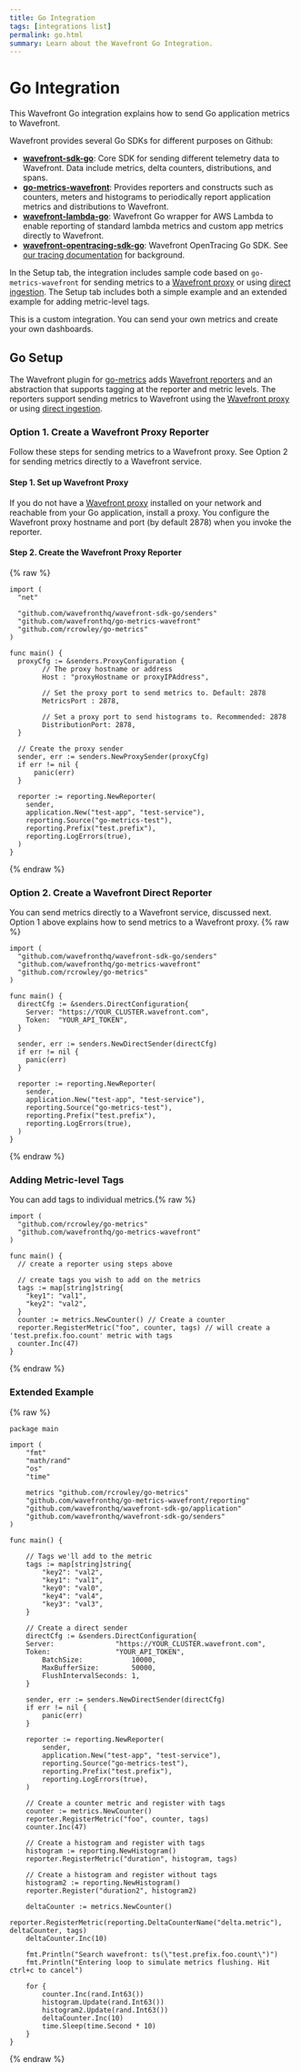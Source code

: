 ```yaml
---
title: Go Integration
tags: [integrations list]
permalink: go.html
summary: Learn about the Wavefront Go Integration.
---
```

# Go Integration

This Wavefront Go integration explains how to send Go application metrics to Wavefront.

Wavefront provides several Go SDKs for different purposes on Github:

- **[wavefront-sdk-go](https://github.com/wavefrontHQ/wavefront-sdk-go)**: Core SDK for sending different telemetry data to Wavefront. Data include metrics, delta counters, distributions, and spans.
- **[go-metrics-wavefront](https://github.com/wavefrontHQ/go-metrics-wavefront)**: Provides reporters and constructs such as counters, meters and histograms to periodically report application metrics and distributions to Wavefront.
- **[wavefront-lambda-go](https://github.com/wavefrontHQ/wavefront-lambda-go)**: Wavefront Go wrapper for AWS Lambda to enable reporting of standard lambda metrics and custom app metrics directly to Wavefront.
- **[wavefront-opentracing-sdk-go](https://github.com/wavefrontHQ/wavefront-opentracing-sdk-go)**: Wavefront OpenTracing Go SDK. See [our tracing documentation](https://docs.wavefront.com/tracing_basics.html) for background.

In the Setup tab, the integration includes sample code based on `go-metrics-wavefront` for sending metrics to a [Wavefront proxy](https://docs.wavefront.com/proxies.html) or using [direct ingestion](https://docs.wavefront.com/direct_ingestion.html). The Setup tab includes both a simple example and an extended example for adding metric-level tags.

This is a custom integration. You can send your own metrics and create your own dashboards.

## Go Setup

The Wavefront plugin for [go-metrics](https://github.com/rcrowley/go-metrics) adds [Wavefront reporters](https://github.com/wavefronthq/go-metrics-wavefront) and an abstraction that supports tagging at the reporter and metric levels.
The reporters support sending metrics to Wavefront using the [Wavefront proxy](https://docs.wavefront.com/proxies.html) or using [direct ingestion](https://docs.wavefront.com/direct_ingestion.html).


### Option 1. Create a Wavefront Proxy Reporter

Follow these steps for sending metrics to a Wavefront proxy. See Option 2 for sending metrics directly to a Wavefront service.



#### Step 1. Set up Wavefront Proxy

If you do not have a [Wavefront proxy](https://docs.wavefront.com/proxies.html) installed on your network and reachable from your Go application, install a proxy. You configure the Wavefront proxy hostname and port (by default 2878) when you invoke the reporter.

#### Step 2. Create the Wavefront Proxy Reporter
{% raw %}
```
import (
  "net"

  "github.com/wavefronthq/wavefront-sdk-go/senders"
  "github.com/wavefronthq/go-metrics-wavefront"
  "github.com/rcrowley/go-metrics"
)

func main() {
  proxyCfg := &senders.ProxyConfiguration {
        // The proxy hostname or address
        Host : "proxyHostname or proxyIPAddress",

        // Set the proxy port to send metrics to. Default: 2878
        MetricsPort : 2878,

        // Set a proxy port to send histograms to. Recommended: 2878
        DistributionPort: 2878,
  }

  // Create the proxy sender
  sender, err := senders.NewProxySender(proxyCfg)
  if err != nil {
      panic(err)
  }

  reporter := reporting.NewReporter(
    sender,
    application.New("test-app", "test-service"),
    reporting.Source("go-metrics-test"),
    reporting.Prefix("test.prefix"),
    reporting.LogErrors(true),
  )
}
```
{% endraw %}

### Option 2. Create a Wavefront Direct Reporter

You can send metrics directly to a Wavefront service, discussed next. Option 1 above explains how to send metrics to a Wavefront proxy.
{% raw %}
```
import (
  "github.com/wavefronthq/wavefront-sdk-go/senders"
  "github.com/wavefronthq/go-metrics-wavefront"
  "github.com/rcrowley/go-metrics"
)

func main() {
  directCfg := &senders.DirectConfiguration{
    Server: "https://YOUR_CLUSTER.wavefront.com",
    Token:  "YOUR_API_TOKEN",
  }

  sender, err := senders.NewDirectSender(directCfg)
  if err != nil {
    panic(err)
  }

  reporter := reporting.NewReporter(
    sender,
    application.New("test-app", "test-service"),
    reporting.Source("go-metrics-test"),
    reporting.Prefix("test.prefix"),
    reporting.LogErrors(true),
  )
}
```
{% endraw %}

### Adding Metric-level Tags

You can add tags to individual metrics.{% raw %}
```
import (
  "github.com/rcrowley/go-metrics"
  "github.com/wavefronthq/go-metrics-wavefront"
)

func main() {
  // create a reporter using steps above

  // create tags you wish to add on the metrics
  tags := map[string]string{
    "key1": "val1",
    "key2": "val2",
  }
  counter := metrics.NewCounter() // Create a counter
  reporter.RegisterMetric("foo", counter, tags) // will create a 'test.prefix.foo.count' metric with tags
  counter.Inc(47)
}
```
{% endraw %}

### Extended Example
{% raw %}
```
package main

import (
	"fmt"
	"math/rand"
	"os"
	"time"

	metrics "github.com/rcrowley/go-metrics"
	"github.com/wavefronthq/go-metrics-wavefront/reporting"
	"github.com/wavefronthq/wavefront-sdk-go/application"
	"github.com/wavefronthq/wavefront-sdk-go/senders"
)

func main() {

	// Tags we'll add to the metric
	tags := map[string]string{
		"key2": "val2",
		"key1": "val1",
		"key0": "val0",
		"key4": "val4",
		"key3": "val3",
	}

	// Create a direct sender
	directCfg := &senders.DirectConfiguration{
    Server:               "https://YOUR_CLUSTER.wavefront.com",
    Token:                "YOUR_API_TOKEN",
		BatchSize:            10000,
		MaxBufferSize:        50000,
		FlushIntervalSeconds: 1,
	}

	sender, err := senders.NewDirectSender(directCfg)
	if err != nil {
		panic(err)
	}

	reporter := reporting.NewReporter(
		sender,
		application.New("test-app", "test-service"),
		reporting.Source("go-metrics-test"),
		reporting.Prefix("test.prefix"),
		reporting.LogErrors(true),
	)

	// Create a counter metric and register with tags
	counter := metrics.NewCounter()                
	reporter.RegisterMetric("foo", counter, tags)
	counter.Inc(47)

	// Create a histogram and register with tags
	histogram := reporting.NewHistogram()
	reporter.RegisterMetric("duration", histogram, tags)

	// Create a histogram and register without tags
	histogram2 := reporting.NewHistogram()
	reporter.Register("duration2", histogram2)

	deltaCounter := metrics.NewCounter()
	reporter.RegisterMetric(reporting.DeltaCounterName("delta.metric"), deltaCounter, tags)
	deltaCounter.Inc(10)

	fmt.Println("Search wavefront: ts(\"test.prefix.foo.count\")")
	fmt.Println("Entering loop to simulate metrics flushing. Hit ctrl+c to cancel")

	for {
		counter.Inc(rand.Int63())
		histogram.Update(rand.Int63())
		histogram2.Update(rand.Int63())
		deltaCounter.Inc(10)
		time.Sleep(time.Second * 10)
	}
}
```
{% endraw %}
